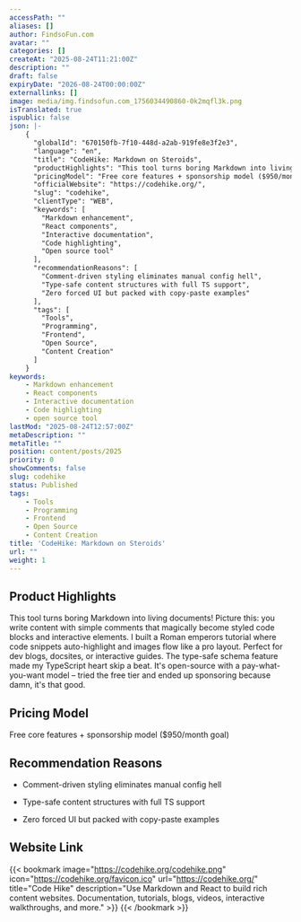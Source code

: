 ```yaml
---
accessPath: ""
aliases: []
author: FindsoFun.com
avatar: ""
categories: []
createAt: "2025-08-24T11:21:00Z"
description: ""
draft: false
expiryDate: "2026-08-24T00:00:00Z"
externallinks: []
image: media/img.findsofun.com_1756034490860-0k2mqfl3k.png
isTranslated: true
ispublic: false
json: |-
    {
      "globalId": "670150fb-7f10-448d-a2ab-919fe8e3f2e3",
      "language": "en",
      "title": "CodeHike: Markdown on Steroids",
      "productHighlights": "This tool turns boring Markdown into living documents! Picture this: you write content with simple comments that magically become styled code blocks and interactive elements. I built a Roman emperors tutorial where code snippets auto-highlight and images flow like a pro layout. Perfect for dev blogs, docsites, or interactive guides. The type-safe schema feature made my TypeScript heart skip a beat. It's open-source with a pay-what-you-want model – tried the free tier and ended up sponsoring because damn, it's that good.",
      "pricingModel": "Free core features + sponsorship model ($950/month goal)",
      "officialWebsite": "https://codehike.org/",
      "slug": "codehike",
      "clientType": "WEB",
      "keywords": [
        "Markdown enhancement",
        "React components",
        "Interactive documentation",
        "Code highlighting",
        "Open source tool"
      ],
      "recommendationReasons": [
        "Comment-driven styling eliminates manual config hell",
        "Type-safe content structures with full TS support",
        "Zero forced UI but packed with copy-paste examples"
      ],
      "tags": [
        "Tools",
        "Programming",
        "Frontend",
        "Open Source",
        "Content Creation"
      ]
    }
keywords:
    - Markdown enhancement
    - React components
    - Interactive documentation
    - Code highlighting
    - open source tool
lastMod: "2025-08-24T12:57:00Z"
metaDescription: ""
metaTitle: ""
position: content/posts/2025
priority: 0
showComments: false
slug: codehike
status: Published
tags:
    - Tools
    - Programming
    - Frontend
    - Open Source
    - Content Creation
title: 'CodeHike: Markdown on Steroids'
url: ""
weight: 1
---
```

## Product Highlights
This tool turns boring Markdown into living documents! Picture this: you write content with simple comments that magically become styled code blocks and interactive elements. I built a Roman emperors tutorial where code snippets auto-highlight and images flow like a pro layout. Perfect for dev blogs, docsites, or interactive guides. The type-safe schema feature made my TypeScript heart skip a beat. It's open-source with a pay-what-you-want model – tried the free tier and ended up sponsoring because damn, it's that good.

## Pricing Model
<!--more-->Free core features + sponsorship model ($950/month goal)

## Recommendation Reasons
- Comment-driven styling eliminates manual config hell

- Type-safe content structures with full TS support

- Zero forced UI but packed with copy-paste examples

## Website Link
{{< bookmark image="https://codehike.org/codehike.png" icon="https://codehike.org/favicon.ico" url="https://codehike.org/" title="Code Hike" description="Use Markdown and React to build rich content websites. Documentation, tutorials, blogs, videos, interactive walkthroughs, and more." >}}
{{< /bookmark >}}

